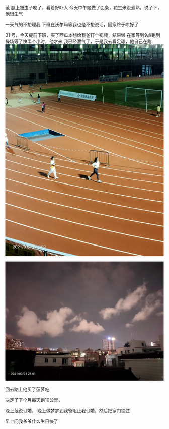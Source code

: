 范 腿上被虫子咬了，看着好吓人
今天中午她做了面条，花生米没煮熟，说了下，他很生气

一天气的不想理我
下班在沃尔玛等我也是不想说话，回家终于哄好了

31 号，今天提前下班，买了西瓜本想给我爸打个视频，结果懒
在家等到9点跑到操场等了快半个小时，他才来
我已经泄气了，于是我去看足球，他自己在跑
![](../../img/6904315-d6f1b553af25ec68.jpg)

![](../../img/6904315-5c8250ca954ff5f0.jpg)


回去路上他买了菠萝吃

决定了下个月每天跑10公里，

晚上范说订婚， 晚上做梦梦到我爸阻止我订婚，然后把家门锁住

早上问我爷爷什么生日快了
